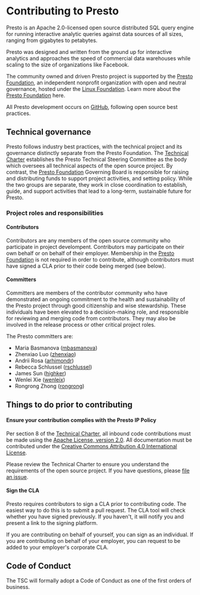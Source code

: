 # Contributing to Presto

Presto is an Apache 2.0-licensed open source distributed SQL query engine for running interactive analytic queries against data sources of all sizes, ranging from gigabytes to petabytes.

Presto was designed and written from the ground up for interactive analytics and approaches the speed of commercial data warehouses while scaling to the size of organizations like Facebook.

The community owned and driven Presto project is supported by the [Presto Foundation](https://prestodb.io), an independent nonprofit organization with open and neutral governance, hosted under the [Linux Foundation](https://linuxfoundation.org). Learn more about the [Presto Foundation](https://prestodb.io) here.

All Presto development occurs on [GitHub](https://github.com/prestodb), following open source best practices.

## Technical governance

Presto follows industry best practices, with the technical project and its governance distinctly separate from the Presto Foundation. The [Technical Charter](https://github.com/prestodb/tsc/blob/master/CHARTER.md) establishes the Presto Technical Steering Committee as the body which oversees all technical aspects of the open source project. By contrast, the [Presto Foundation](https://prestodb.io) Governing Board is responsible for raising and distributing funds to support project activities, and setting policy. While the two groups are separate, they work in close coordination to establish, guide, and support activities that lead to a long-term, sustainable future for Presto.

### Project roles and responsibilities

#### Contributors

Contributors are any members of the open source community who participate in project develompent. Contributors may participate on their own behalf or on behalf of their employer. Membership in the [Presto Foundation](https://prestodb.io) is not required in order to contribute, although contributors must have signed a CLA prior to their code being merged (see below).

#### Committers

Committers are members of the contributor community who have demonstrated an ongoing commitment to the health and sustainability of the Presto project through good citizenship and wise stewardship. These individuals have been elevated to a decision-making role, and responsible for reviewing and merging code from contributors. They may also be involved in the release process or other critical project roles.

The Presto committers are:

* Maria Basmanova ([mbasmanova](https://github.com/mbasmanova))
* Zhenxiao Luo ([zhenxiao](https://github.com/zhenxiao))
* Andrii Rosa ([arhimondr](https://github.com/arhimondr))
* Rebecca Schlussel ([rschlussel](https://github.com/rschlussel))
* James Sun ([highker](https://github.com/highker))
* Wenlei Xie ([wenleix](https://github.com/wenleix))
* Rongrong Zhong ([rongrong](https://github.com/rongrong))

## Things to do prior to contributing

#### Ensure your contribution complies with the Presto IP Policy

Per section 8 of the [Technical Charter](https://github.com/prestodb/tsc/blob/master/CHARTER.md), all inbound code contributions must be made using the [Apache License, version 2.0](https://www.apache.org/licenses/LICENSE-2.0). All documentation must be contributed under the [Creative Commons Attribution 4.0 International License](https://creativecommons.org/licenses/by/4.0/).

Please review the Technical Charter to ensure you understand the requirements of the open source project. If you have questions, please [file an issue](https://github.com/prestodb/tsc/issues).

#### Sign the CLA

Presto requires contributors to sign a CLA prior to contributing code. The easiest way to do this is to submit a pull request. The CLA tool will check whether you have signed previously. If you haven't, it will notify you and present a link to the signing platform.

If you are contributing on behalf of yourself, you can sign as an individual. If you are contributing on behalf of your employer, you can request to be added to your employer's corporate CLA.

## Code of Conduct

The TSC will formally adopt a Code of Conduct as one of the first orders of business.
